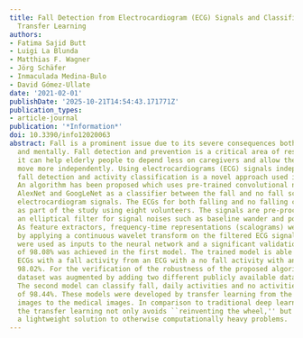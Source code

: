 ```yaml
---
title: Fall Detection from Electrocardiogram (ECG) Signals and Classification by Deep
  Transfer Learning
authors:
- Fatima Sajid Butt
- Luigi La Blunda
- Matthias F. Wagner
- Jörg Schäfer
- Inmaculada Medina-Bulo
- David Gómez-Ullate
date: '2021-02-01'
publishDate: '2025-10-21T14:54:43.171771Z'
publication_types:
- article-journal
publication: '*Information*'
doi: 10.3390/info12020063
abstract: Fall is a prominent issue due to its severe consequences both physically
  and mentally. Fall detection and prevention is a critical area of research because
  it can help elderly people to depend less on caregivers and allow them to live and
  move more independently. Using electrocardiograms (ECG) signals independently for
  fall detection and activity classification is a novel approach used in this paper.
  An algorithm has been proposed which uses pre-trained convolutional neural networks
  AlexNet and GoogLeNet as a classifier between the fall and no fall scenarios using
  electrocardiogram signals. The ECGs for both falling and no falling cases were obtained
  as part of the study using eight volunteers. The signals are pre-processed using
  an elliptical filter for signal noises such as baseline wander and power-line interface.
  As feature extractors, frequency-time representations (scalograms) were obtained
  by applying a continuous wavelet transform on the filtered ECG signals. These scalograms
  were used as inputs to the neural network and a significant validation accuracy
  of 98.08% was achieved in the first model. The trained model is able to distinguish
  ECGs with a fall activity from an ECG with a no fall activity with an accuracy of
  98.02%. For the verification of the robustness of the proposed algorithm, our experimental
  dataset was augmented by adding two different publicly available datasets to it.
  The second model can classify fall, daily activities and no activities with an accuracy
  of 98.44%. These models were developed by transfer learning from the domain of real
  images to the medical images. In comparison to traditional deep learning approaches,
  the transfer learning not only avoids ``reinventing the wheel,'' but also presents
  a lightweight solution to otherwise computationally heavy problems.
---
```

